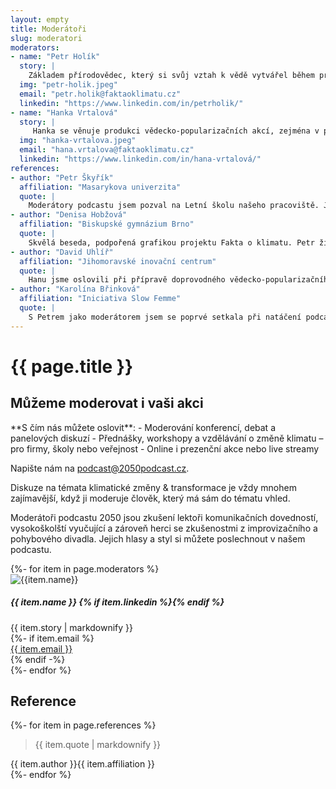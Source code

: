 ```yaml
---
layout: empty
title: Moderátoři
slug: moderatori
moderators:
- name: "Petr Holík"
  story: |
    Základem přírodovědec, který si svůj vztah k vědě vytvářel během práce na výzkumech v Arktidě i na jižní Moravě. Už při studiu Fyzické geografie se začal věnovat také tématu komunikace. Dnes kromě tvorby podcastů (2050, Nenásilný podcast, Science slam MUNI) školí popularizaci vědy a učí vědce efektivně mluvit o jejich výzkumech. Věnuje se též vzdělávání a mediaci konfliktů metodou nenásilné komunikace. Díky zkušenostem s improvizačním a fyzickým divadlem a performance se v jeho osobě ojedinělým způsobem setkává svět vědy a svět umění.
  img: "petr-holik.jpeg"
  email: "petr.holik@faktaoklimatu.cz"
  linkedin: "https://www.linkedin.com/in/petrholik/"
- name: "Hanka Vrtalová"
  story: |
     Hanka se věnuje produkci vědecko-popularizačních akcí, zejména v projektu Science slam. Ve Faktech o klimatu se specializuje na téma transformace dopravy a spoluvytváří podcast 2050. Kromě toho také lektoruje širokou škálu workshopů pro firemní klienty nebo studenty na Přírodovědecké fakultě Masarykovy univerzity v Brně, kde zároveň řídí lektorské pracoviště zaměřené na vzdělávání a trénink budoucích učitelů. Posledních devět let se aktivně věnuje divadelní improvizaci.
  img: "hanka-vrtalova.jpeg"
  email: "hana.vrtalova@faktaoklimatu.cz"
  linkedin: "https://www.linkedin.com/in/hana-vrtalová/"
references:
- author: "Petr Škyřík"
  affiliation: "Masarykova univerzita"
  quote: |
    Moderátory podcastu jsem pozval na Letní školu našeho pracoviště. Jejich přednášky i workshopy k tématu *komunikace změn klimatu* byly bohaté na aktuální datové podklady. Velmi si cením didaktické zručnosti obou lektorů.
- author: "Denisa Hobžová"
  affiliation: "Biskupské gymnázium Brno"
  quote: |
    Skvělá beseda, podpořená grafikou projektu Fakta o klimatu. Petr živě reagoval na dotazy studentů, kteří oceňovali zejména otevřený a věcný přístup k tématu. Pro velký úspěch jsme jej pozvali i na další akci, tentokrát specificky zaměřenou na dílčí problematiku.
- author: "David Uhlíř"
  affiliation: "Jihomoravské inovační centrum"
  quote: |
    Hanu jsme oslovili při přípravě doprovodného vědecko-popularizačního programu ve formátu Science slam pro naši akci Velvet Innovation MeetUp. Ukázalo se, že se jedná o skvělé doplnění naší události. Diváci se nejen pobavili, ale něco nového se i dozvěděli.
- author: "Karolína Břinková"
  affiliation: "Iniciativa Slow Femme"
  quote: |
    S Petrem jako moderátorem jsem se poprvé setkala při natáčení podcastu 2050. Vyhovoval mi jeho styl vedení rozhovoru, proto jsme ho přizvali i k moderování debaty *Móda a klimatická změna*, která proběhla v rámci hudebního festivalu Rock for People. Musím vyzdvihnout jeho orientaci v tématu, pokládání spontánních doplňkových otázek, schopnost informačně propojovat problematiku klimatu a fungování módního průmyslu. A samozřejmě nesmím zapomenout na úvod před začátkem vlastní diskuze, kdy svým projevem a energií vtáhl posluchače do tématu.
---
```

<div class="section moderators"><div class="container">
<h1>{{ page.title }}</h1>
</div></div>

<div class="section"><div class="container">
<h2>Můžeme moderovat i vaši akci</h2>

<div class="row my-3 my-sm-5">

<div class="col-12 col-sm-12 col-md-5">
<div class="moderators-callout" markdown="1">
**S čím nás můžete oslovit**:
- Moderování konferencí, debat a panelových diskuzí
- Přednášky, workshopy a vzdělávání o změně klimatu – pro firmy, školy nebo veřejnost
- Online i prezenční akce nebo live streamy

Napište nám na [podcast@2050podcast.cz](mailto:podcast@2050podcast.cz).
</div>
</div>

<div class="col-12 col-sm-12 col-md-7">
<div class="my-4 m-sm-4" markdown="1">
Diskuze na témata klimatické změny &amp; transformace je vždy mnohem zajímavější, když ji moderuje člověk, který má sám do tématu vhled.

Moderátoři podcastu 2050 jsou zkušení lektoři komunikačních dovedností, vysokoškolští vyučující a zároveň herci se zkušenostmi z improvizačního a pohybového divadla. Jejich hlasy a styl si můžete poslechnout v našem podcastu.
</div>
</div>

</div>
</div></div>

<div class="section"><div class="container">
  <div class="row">
    {%- for item in page.moderators %}
    <div class="col-12 col-sm-12 col-md-6 mt-3">
        <div class="card bg-transparent border-0 m-md-1 m-lg-3">
            <div class="text-center mb-3">
                <img class="card-img-top p-2 moderator-photo" src="/assets/img/{{item.img}}" alt="{{item.name}}">
            </div>
            <div class="card-body d-flex flex-column">
                <h5 class="card-title text-center">
                    {{ item.name }} {% if item.linkedin %}<a class="no-ext-link-icon" href="{{ item.linkedin }}"><span class="fab fa-fw fa-linkedin"></span></a>{% endif %}
                </h5>
                <div class="card-text mb-3 text-center">{{ item.story | markdownify }}</div>
                {%- if item.email %}
                <div class="mt-auto text-center">
                    <a class="align-self-end" href="mailto:{{ item.email }}">{{ item.email }}</a>
                </div>
                {% endif -%}
            </div>
        </div>
    </div>
    {%- endfor %}
  </div>
</div></div>

<div class="section"><div class="container" markdown="1">

## Reference

<div class="row mt-2">
  {%- for item in page.references %}
    <div class="col-12 col-md-6">
      <div class="card bg-transparent border-0 m-md-3 m-lg-4">
        <blockquote class="m-3">
          {{ item.quote | markdownify }}
        </blockquote>
        <div class="quote-author m-3">
          {{ item.author }}<span>{{ item.affiliation }}</span>
        </div>
      </div>
    </div>
  {%- endfor %}
</div>

</div></div>
